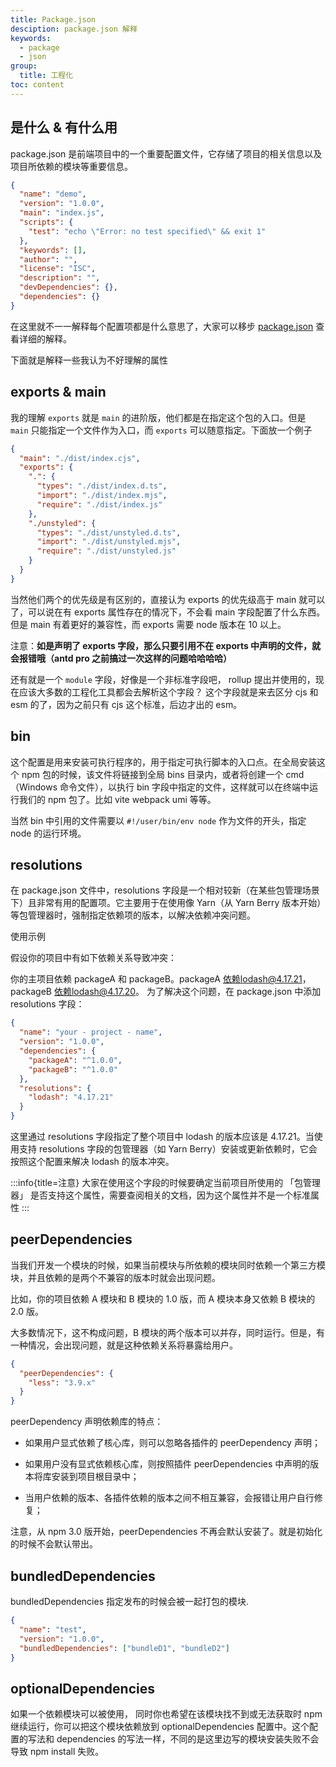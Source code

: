```yaml
---
title: Package.json
desciption: package.json 解释
keywords:
  - package
  - json
group:
  title: 工程化
toc: content
---
```


## 是什么 & 有什么用

package.json 是前端项目中的一个重要配置文件，它存储了项目的相关信息以及项目所依赖的模块等重要信息。

```json
{
  "name": "demo",
  "version": "1.0.0",
  "main": "index.js",
  "scripts": {
    "test": "echo \"Error: no test specified\" && exit 1"
  },
  "keywords": [],
  "author": "",
  "license": "ISC",
  "description": "",
  "devDependencies": {},
  "dependencies": {}
}
```

在这里就不一一解释每个配置项都是什么意思了，大家可以移步 [package.json](https://docs.npmjs.com/cli/v10/configuring-npm/package-json) 查看详细的解释。

下面就是解释一些我认为不好理解的属性

## exports & main

我的理解 `exports` 就是 `main` 的进阶版，他们都是在指定这个包的入口。但是 `main` 只能指定一个文件作为入口，而 `exports` 可以随意指定。下面放一个例子

```json
{
  "main": "./dist/index.cjs",
  "exports": {
    ".": {
      "types": "./dist/index.d.ts",
      "import": "./dist/index.mjs",
      "require": "./dist/index.js"
    },
    "./unstyled": {
      "types": "./dist/unstyled.d.ts",
      "import": "./dist/unstyled.mjs",
      "require": "./dist/unstyled.js"
    }
  }
}
```

当然他们两个的优先级是有区别的，直接认为 exports 的优先级高于 main 就可以了，可以说在有 exports 属性存在的情况下，不会看 main 字段配置了什么东西。
但是 main 有着更好的兼容性，而 exports 需要 node 版本在 10 以上。

注意：**如是声明了 exports 字段，那么只要引用不在 exports 中声明的文件，就会报错哦（antd pro 之前搞过一次这样的问题哈哈哈哈）**

还有就是一个 `module` 字段，好像是一个非标准字段吧， rollup 提出并使用的，现在应该大多数的工程化工具都会去解析这个字段？
这个字段就是来去区分 cjs 和 esm 的了，因为之前只有 cjs 这个标准，后边才出的 esm。

## bin

这个配置是用来安装可执行程序的，用于指定可执行脚本的入口点。在全局安装这个 npm 包的时候，该文件将链接到全局 bins 目录内，或者将创建一个 cmd（Windows 命令文件），以执行 bin 字段中指定的文件，这样就可以在终端中运行我们的 npm 包了。比如 vite webpack umi 等等。

当然 bin 中引用的文件需要以 `#!/user/bin/env node` 作为文件的开头，指定 node 的运行环境。

## resolutions

在 package.json 文件中，resolutions 字段是一个相对较新（在某些包管理场景下）且非常有用的配置项。它主要用于在使用像 Yarn（从 Yarn Berry 版本开始）等包管理器时，强制指定依赖项的版本，以解决依赖冲突问题。

使用示例

假设你的项目中有如下依赖关系导致冲突：

你的主项目依赖 packageA 和 packageB。packageA 依赖lodash@4.17.21，packageB 依赖lodash@4.17.20。
为了解决这个问题，在 package.json 中添加 resolutions 字段：

```json
{
  "name": "your - project - name",
  "version": "1.0.0",
  "dependencies": {
    "packageA": "^1.0.0",
    "packageB": "^1.0.0"
  },
  "resolutions": {
    "lodash": "4.17.21"
  }
}
```

这里通过 resolutions 字段指定了整个项目中 lodash 的版本应该是 4.17.21。当使用支持 resolutions 字段的包管理器（如 Yarn Berry）安装或更新依赖时，它会按照这个配置来解决 lodash 的版本冲突。

:::info{title=注意}
大家在使用这个字段的时候要确定当前项目所使用的 「包管理器」 是否支持这个属性，需要查阅相关的文档，因为这个属性并不是一个标准属性
:::

## peerDependencies

当我们开发一个模块的时候，如果当前模块与所依赖的模块同时依赖一个第三方模块，并且依赖的是两个不兼容的版本时就会出现问题。

比如，你的项目依赖 A 模块和 B 模块的 1.0 版，而 A 模块本身又依赖 B 模块的 2.0 版。

大多数情况下，这不构成问题，B 模块的两个版本可以并存，同时运行。但是，有一种情况，会出现问题，就是这种依赖关系将暴露给用户。

```json
{
  "peerDependencies": {
    "less": "3.9.x"
  }
}
```

peerDependency 声明依赖库的特点：

- 如果用户显式依赖了核心库，则可以忽略各插件的 peerDependency 声明；

- 如果用户没有显式依赖核心库，则按照插件 peerDependencies 中声明的版本将库安装到项目根目录中；

- 当用户依赖的版本、各插件依赖的版本之间不相互兼容，会报错让用户自行修复；

注意，从 npm 3.0 版开始，peerDependencies 不再会默认安装了。就是初始化的时候不会默认带出。

## bundledDependencies

bundledDependencies 指定发布的时候会被一起打包的模块.

```json
{
  "name": "test",
  "version": "1.0.0",
  "bundledDependencies": ["bundleD1", "bundleD2"]
}
```

## optionalDependencies

如果一个依赖模块可以被使用， 同时你也希望在该模块找不到或无法获取时 npm 继续运行，你可以把这个模块依赖放到 optionalDependencies 配置中。这个配置的写法和 dependencies 的写法一样，不同的是这里边写的模块安装失败不会导致 npm install 失败。
